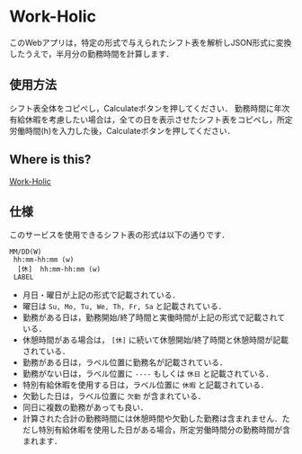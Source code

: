 # Work-Holic

このWebアプリは，特定の形式で与えられたシフト表を解析しJSON形式に変換したうえで，半月分の勤務時間を計算します．


## 使用方法

シフト表全体をコピぺし，Calculateボタンを押してください．
勤務時間に年次有給休暇を考慮したい場合は，全ての日を表示させたシフト表をコピペし，所定労働時間(h)を入力した後，Calculateボタンを押してください．


## Where is this?

[Work-Holic](https://glaesses.net/webapps/workholic/)

## 仕様

このサービスを使用できるシフト表の形式は以下の通りです．

```
MM/DD(W)
 hh:mm-hh:mm (w)
  [休]  hh:mm-hh:mm (w)
 LABEL
```
- 月日・曜日が上記の形式で記載されている．
- 曜日は `Su, Mo, Tu, We, Th, Fr, Sa` と記載されている．
- 勤務がある日は，勤務開始/終了時間と実働時間が上記の形式で記載されている．
- 休憩時間がある場合は， `[休]` に続いて休憩開始/終了時間と休憩時間が記載されている．
- 勤務がある日は，ラベル位置に勤務名が記載されている．
- 勤務がない日は，ラベル位置に `----` もしくは `休日` と記載されている．
- 特別有給休暇を使用する日は，ラベル位置に `休暇` と記載されている．
- 欠勤した日は，ラベル位置に `欠勤` が含まれている．
- 同日に複数の勤務があっても良い．
- 計算された合計の勤務時間には休憩時間や欠勤した勤務は含まれません．ただし特別有給休暇を使用した日がある場合，所定労働時間分の勤務時間が含まれます．
